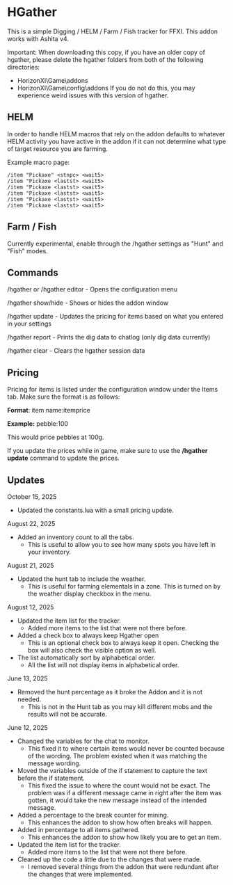 # HGather
This is a simple Digging / HELM / Farm / Fish tracker for FFXI. This addon works with Ashita v4. 

Important: When downloading this copy, if you have an older copy of hgather, please delete the hgather folders from both of the following directories:
- HorizonXI\Game\addons
- HorizonXI\Game\config\addons
If you do not do this, you may experience weird issues with this version of hgather.

## HELM
In order to handle HELM macros that rely on <lastst> the addon defaults to whatever HELM activity you have active in the addon if it can not determine what type of target resource you are farming.

Example macro page:
```
/item "Pickaxe" <stnpc> <wait5>
/item "Pickaxe <lastst> <wait5>
/item "Pickaxe <lastst> <wait5>
/item "Pickaxe <lastst> <wait5>
/item "Pickaxe <lastst> <wait5>
/item "Pickaxe <lastst> <wait5>
```

## Farm / Fish
Currently experimental, enable through the /hgather settings as "Hunt" and "Fish" modes.

## Commands
/hgather or /hgather editor - Opens the configuration menu

/hgather show/hide - Shows or hides the addon window

/hgather update - Updates the pricing for items based on what you entered in your settings

/hgather report - Prints the dig data to chatlog (only dig data currently)

/hgather clear - Clears the hgather session data

## Pricing
Pricing for items is listed under the configuration window under the Items tab. Make sure the format is as follows:

**Format**: item name:itemprice

**Example:** pebble:100

This would price pebbles at 100g.

If you update the prices while in game, make sure to use the **/hgather update** command to update the prices.

## Updates
October 15, 2025
- Updated the constants.lua with a small pricing update.

August 22, 2025
- Added an inventory count to all the tabs.
	- This is useful to allow you to see how many spots you have left in your inventory.

August 21, 2025
- Updated the hunt tab to include the weather.
    - This is useful for farming elementals in a zone. This is turned on by the weather display checkbox in the menu.

August 12, 2025
- Updated the item list for the tracker.
	- Added more items to the list that were not there before. 
- Added a check box to always keep Hgather open
	- This is an optional check box to always keep it open. Checking the box will also check the visible option as well.
- The list automatically sort by alphabetical order.
	- All the list will not display items in alphabetical order. 

June 13, 2025
- Removed the hunt percentage as it broke the Addon and it is not needed.
	- This is not in the Hunt tab as you may kill different mobs and the results will not be accurate.	

June 12, 2025
- Changed the variables for the chat to monitor.
	- This fixed it to where certain items would never be counted because of the wording. The problem existed when it was matching the message wording.
- Moved the variables outside of the if statement to capture the text before the if statement. 
	- This fixed the issue to where the count would not be exact. The problem was if a different message came in right after the item was gotten, it would take the new message instead of the intended message.
- Added a percentage to the break counter for mining.  
	- This enhances the addon to show how often breaks will happen. 
- Added in percentage to all items gathered.
	- This enhances the addon to show how likely you are to get an item. 
- Updated the item list for the tracker.
	- Added more items to the list that were not there before. 
- Cleaned up the code a little due to the changes that were made. 
	- I removed several things from the addon that were redundant after the changes that were implemented.
	


